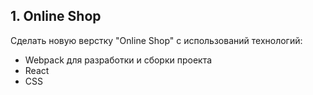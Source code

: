 ## 1. Online Shop
Сделать новую верстку "Online Shop" с использований технологий:
- Webpack для разработки и сборки проекта
- React
- CSS
